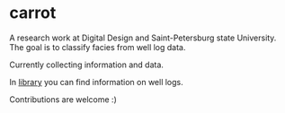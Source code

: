 # carrot
A research work at Digital Design and Saint-Petersburg state University. The goal is to classify facies from well log data.

Currently collecting information and data.

In [library](library/) you can find information on well logs.

Contributions are welcome :)
